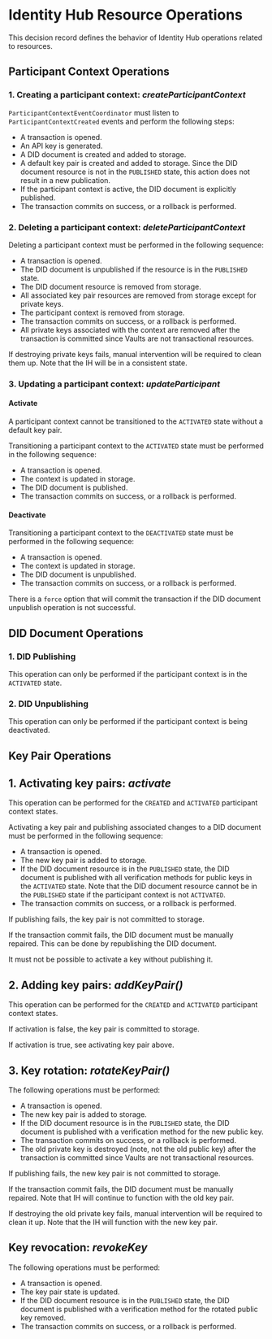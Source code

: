 # Identity Hub Resource Operations

This decision record defines the behavior of Identity Hub operations related to resources.

## Participant Context Operations

### 1. Creating a participant context: *createParticipantContext*

`ParticipantContextEventCoordinator` must listen to `ParticipantContextCreated` events and perform the following steps:

- A transaction is opened.
- An API key is generated.
- A DID document is created and added to storage.
- A default key pair is created and added to storage. Since the DID document resource is not in the `PUBLISHED` state,
  this action does not result in a new publication.
- If the participant context is active, the DID document is explicitly published.
- The transaction commits on success, or a rollback is performed.

### 2. Deleting a participant context: *deleteParticipantContext*

Deleting a participant context must be performed in the following sequence:

- A transaction is opened.
- The DID document is unpublished if the resource is in the `PUBLISHED` state.
- The DID document resource is removed from storage.
- All associated key pair resources are removed from storage except for private keys.
- The participant context is removed from storage.
- The transaction commits on success, or a rollback is performed.
- All private keys associated with the context are removed after the transaction is committed since Vaults are not
  transactional resources.

If destroying private keys fails, manual intervention will be required to clean them up. Note that the IH will be in a
consistent state.

### 3. Updating a participant context: *updateParticipant*

#### Activate

A participant context cannot be transitioned to the `ACTIVATED` state without a default key pair.

Transitioning a participant context to the `ACTIVATED` state must be performed in the following sequence:

- A transaction is opened.
- The context is updated in storage.
- The DID document is published.
- The transaction commits on success, or a rollback is performed.

#### Deactivate

Transitioning a participant context to the `DEACTIVATED` state must be performed in the following sequence:

- A transaction is opened.
- The context is updated in storage.
- The DID document is unpublished.
- The transaction commits on success, or a rollback is performed.

There is a `force` option that will commit the transaction if the DID document unpublish operation is not successful.

## DID Document Operations

### 1. DID Publishing

This operation can only be performed if the participant context is in the `ACTIVATED` state.

### 2. DID Unpublishing

This operation can only be performed if the participant context is being deactivated.

## Key Pair Operations

## 1. Activating key pairs: *activate*

This operation can be performed for the `CREATED` and `ACTIVATED` participant context states.

Activating a key pair and publishing associated changes to a DID document must be performed in the following sequence:

- A transaction is opened.
- The new key pair is added to storage.
- If the DID document resource is in the `PUBLISHED` state, the DID document is published with all verification methods
  for public keys in the `ACTIVATED` state. Note that the DID document resource cannot be in the `PUBLISHED` state if
  the participant context is not `ACTIVATED`.
- The transaction commits on success, or a rollback is performed.

If publishing fails, the key pair is not committed to storage.

If the transaction commit fails, the DID document must be manually repaired. This can be done by republishing the DID
document.

It must not be possible to activate a key without publishing it.

## 2. Adding key pairs: *addKeyPair()*

This operation can be performed for the `CREATED` and `ACTIVATED` participant context states.

If activation is false, the key pair is committed to storage.

If activation is true, see activating key pair above.

## 3. Key rotation: *rotateKeyPair()*

The following operations must be performed:

- A transaction is opened.
- The new key pair is added to storage.
- If the DID document resource is in the `PUBLISHED` state, the DID document is published with a verification method for
  the new public key.
- The transaction commits on success, or a rollback is performed.
- The old private key is destroyed (note, not the old public key) after the transaction is committed since Vaults are
  not transactional resources.

If publishing fails, the new key pair is not committed to storage.

If the transaction commit fails, the DID document must be manually repaired. Note that IH will continue to function with
the old key pair.

If destroying the old private key fails, manual intervention will be required to clean it up. Note that the IH will
function with the new key pair.

## Key revocation: *revokeKey*

The following operations must be performed:

- A transaction is opened.
- The key pair state is updated.
- If the DID document resource is in the `PUBLISHED` state, the DID document is published with a verification method for
  the rotated public key removed.
- The transaction commits on success, or a rollback is performed.
